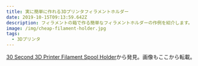 ```yaml
---
title: 実に簡単に作れる3Dプリンタフィラメントホルダー
date: 2019-10-15T09:13:59.642Z
description: フィラメントの箱で作る簡単なフィラメントホルダーの作例を紹介します。
image: /img/cheap-filament-holder.jpg
tags:
  - 3Dプリンタ
---
```

[30 Second 3D Printer Filament Spool Holder](https://hackaday.io/project/10765-30-second-3d-printer-filament-spool-holder)から発見。画像もここから転載。
